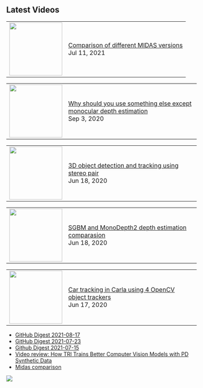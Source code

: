 ## Latest Videos


<!-- YOUTUBE:START --><table><tr><td><a href="https://www.youtube.com/watch?v=90wuushenn0"><img width="140px" src="https://i.ytimg.com/vi/90wuushenn0/mqdefault.jpg"></a></td>
<td><a href="https://www.youtube.com/watch?v=90wuushenn0">Comparison of different MIDAS versions</a><br/>Jul 11, 2021</td></tr></table>
<table><tr><td><a href="https://www.youtube.com/watch?v=5IImLps1ayw"><img width="140px" src="https://i.ytimg.com/vi/5IImLps1ayw/mqdefault.jpg"></a></td>
<td><a href="https://www.youtube.com/watch?v=5IImLps1ayw">Why should you use something else except monocular depth estimation</a><br/>Sep 3, 2020</td></tr></table>
<table><tr><td><a href="https://www.youtube.com/watch?v=dPstxiHUxJE"><img width="140px" src="https://i.ytimg.com/vi/dPstxiHUxJE/mqdefault.jpg"></a></td>
<td><a href="https://www.youtube.com/watch?v=dPstxiHUxJE">3D object detection and tracking using stereo pair</a><br/>Jun 18, 2020</td></tr></table>
<table><tr><td><a href="https://www.youtube.com/watch?v=t3BIWpOA8Qg"><img width="140px" src="https://i.ytimg.com/vi/t3BIWpOA8Qg/mqdefault.jpg"></a></td>
<td><a href="https://www.youtube.com/watch?v=t3BIWpOA8Qg">SGBM and MonoDepth2 depth estimation comparasion</a><br/>Jun 18, 2020</td></tr></table>
<table><tr><td><a href="https://www.youtube.com/watch?v=sneeH52yXdo"><img width="140px" src="https://i.ytimg.com/vi/sneeH52yXdo/mqdefault.jpg"></a></td>
<td><a href="https://www.youtube.com/watch?v=sneeH52yXdo">Car tracking in Carla using 4 OpenCV object trackers</a><br/>Jun 17, 2020</td></tr></table>
<!-- YOUTUBE:END -->


<!-- ## Latest Blog Posts -->

<!-- BLOG-POST-LIST:START -->
- [GitHub Digest 2021-08-17](/2021/08/17/Github-Digest)
- [GitHub Digest 2021-07-23](/2021/07/23/Github-Digest)
- [Github Digest 2021-07-15](/2021/07/15/Github-Digest)
- [Video review: How TRI Trains Better Computer Vision Models with PD Synthetic Data](/2021/07/15/Video-review-How-TRI-Trains-with-Synthetic-Data)
- [Midas comparison](/2021/07/11/midas-comarison)
<!-- BLOG-POST-LIST:END -->


<!-- [![blog](https://github.com/Sid1057/sid1057/blob/master/mustang_wide.jpg)](https://sid1057.github.io) -->

![](https://komarev.com/ghpvc/?username=sid1057&color=gray&style=plastic)


<!--
![Anurag's github stats](https://github-readme-stats.vercel.app/api?username=sid1057&count_private=true)

[![Anurag's GitHub stats](https://github-readme-stats.vercel.app/api?username=sid1057)](https://github.com/Sid1057)
___

[![Top Langs](https://github-readme-stats.vercel.app/api/top-langs/?username=sid1057&layout=compact&hide=jupyter%20notebook,html)](https://github.com/anuraghazra/github-readme-stats)

![Github stats](https://github-readme-stats.vercel.app/api?username=sid1057&count_private=true&layout=compact&hide_progress=true)

___
[![ReadMe Card](https://github-readme-stats.vercel.app/api/pin/?username=anuraghazra&repo=github-readme-stats)](https://github.com/anuraghazra/github-readme-stats)
[![ReadMe Card](https://github-readme-stats.vercel.app/api/pin/?username=anuraghazra&repo=github-readme-stats)](https://github.com/anuraghazra/github-readme-stats)


\> Do the goddamn cool stuff right now

**Sid1057/sid1057** is a ✨ _special_ ✨ repository because its `README.md` (this file) appears on your GitHub profile.
*cool videos, useful playlists*

[![blog](https://github.com/Sid1057/sid1057/raw/master/post.png)](https://sid1057.github.io/)
*links, articles, papers etc.*
Here are some ideas to get you started:

- 🔭 I’m currently working on ...
- 🌱 I’m currently learning ...
- 👯 I’m looking to collaborate on ...
- 🤔 I’m looking for help with ...
- 💬 Ask me about ...
- 📫 How to reach me: ...
- 😄 Pronouns: ...
- ⚡ Fun fact: ...
-->
